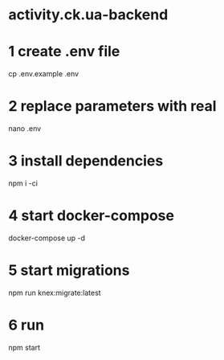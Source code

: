 # activity.ck.ua-backend

# 1 create .env file
cp .env.example .env

# 2 replace parameters with real
nano .env

# 3 install dependencies
npm i -ci

# 4 start docker-compose
docker-compose up -d

# 5 start migrations
npm run knex:migrate:latest 

# 6 run
npm start
